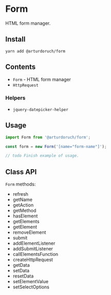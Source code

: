 # Form

HTML form manager. 

## Install

```
yarn add @arturdoruch/form
```

## Contents

 * `Form` - HTML form manager 
 * `HttpRequest`
 
### Helpers
 
 * `jquery-datepicker-helper`

## Usage

```js
import Form from '@arturdoruch/form';

const form = new Form('[name="form-name"]');

// todo Finish example of usage.
```

## Class API

`Form` methods:

 * refresh
 * getName
 * getAction
 * getMethod
 * hasElement
 * getElements
 * getElement
 * removeElement
 * submit
 * addElementListener
 * addSubmitListener
 * callElementsFunction
 * createHttpRequest
 * getData
 * setData
 * resetData
 * setElementValue
 * setSelectOptions